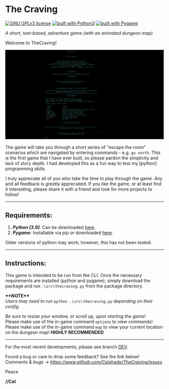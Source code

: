# The Craving
[![GNU GPLv3 license](https://img.shields.io/badge/license-GPLv3-blue.svg)](https://github.com/Celshade/TheCraving/blob/master/LICENSE.txt)
[![built with Python3](https://img.shields.io/badge/built%20with-Python3-green.svg)](https://www.python.org/)
[![built with Pygame](https://img.shields.io/badge/built%20with-Pygame-orange.svg)](https://www.pygame.org/)

_A short, text-based, adventure game (with an animated dungeon map)_

Welcome to TheCraving!

![](thecraving.gif)

The game will take you through a short series of "escape the room" scenarios
which are navigated by entering commands - e.g. `go north`. This is the first
game that I have ever built, so please pardon the simplicity and lack of story
depth. I had developed this as a fun way to test my [python] programming
skills.

I truly appreciate all of you who take the time to play through the game. Any
and all feedback is _greatly_ appreciated. If you like the game, or at least
find it interesting, please share it with a friend and look for more projects
to follow!
***

## Requirements:

1. _**Python [3.9]**_: Can be downloaded [here](https://www.python.org/).
1. _**Pygame**_: Installable via pip or downloaded [here](https://www.pygame.org/).

Older versions of python may work; however, this has not been tested.
***

## Instructions:

This game is intended to be run from the CLI. Once the necessary requirements
are installed (python and pygame), simply download the package and run
`.\src\thecraving.py` from the package directory.

**\*\*NOTE\*\*** \
_Users may need to run `python .\src\thecraving.py` depending on their config._

*Be sure to resize your window, or scroll up, upon starting the game!*\
Please make use of the in-game command `options` to view commands!\
Please make use of the in-game command `map` to view your current
location on the dungeon map! **HIGHLY RECOMMENDED**
***

For the most recent developments, please see branch [DEV](https://github.com/Celshade/TheCraving/tree/dev).

Found a bug or care to drop some feedback? See the link below! \
_Comments & bugs -> https://www.github.com/Celshade/TheCraving/issues_

Peace

**//Cel**
